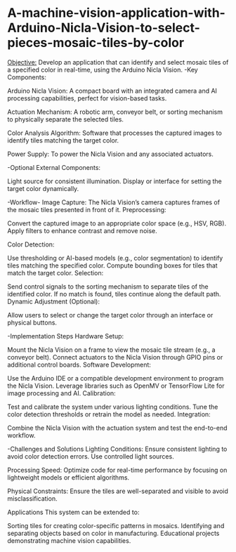 # A-machine-vision-application-with-Arduino-Nicla-Vision-to-select-pieces-mosaic-tiles-by-color
<Objective:> Develop an application that can identify and select mosaic tiles of a specified color in real-time, using the Arduino Nicla Vision.
-Key Components:

Arduino Nicla Vision:
A compact board with an integrated camera and AI processing capabilities, perfect for vision-based tasks.

Actuation Mechanism:
A robotic arm, conveyor belt, or sorting mechanism to physically separate the selected tiles.

Color Analysis Algorithm:
Software that processes the captured images to identify tiles matching the target color.

Power Supply:
To power the Nicla Vision and any associated actuators.

-Optional External Components:

Light source for consistent illumination.
Display or interface for setting the target color dynamically.

-Workflow-
Image Capture: The Nicla Vision’s camera captures frames of the mosaic tiles presented in front of it.
Preprocessing:

Convert the captured image to an appropriate color space (e.g., HSV, RGB).
Apply filters to enhance contrast and remove noise.

Color Detection:

Use thresholding or AI-based models (e.g., color segmentation) to identify tiles matching the specified color.
Compute bounding boxes for tiles that match the target color.
Selection:

Send control signals to the sorting mechanism to separate tiles of the identified color.
If no match is found, tiles continue along the default path.
Dynamic Adjustment (Optional):

Allow users to select or change the target color through an interface or physical buttons.

-Implementation Steps
Hardware Setup:

Mount the Nicla Vision on a frame to view the mosaic tile stream (e.g., a conveyor belt).
Connect actuators to the Nicla Vision through GPIO pins or additional control boards.
Software Development:

Use the Arduino IDE or a compatible development environment to program the Nicla Vision.
Leverage libraries such as OpenMV or TensorFlow Lite for image processing and AI.
Calibration:

Test and calibrate the system under various lighting conditions.
Tune the color detection thresholds or retrain the model as needed.
Integration:

Combine the Nicla Vision with the actuation system and test the end-to-end workflow.

-Challenges and Solutions
Lighting Conditions:
Ensure consistent lighting to avoid color detection errors. Use controlled light sources.

Processing Speed:
Optimize code for real-time performance by focusing on lightweight models or efficient algorithms.

Physical Constraints:
Ensure the tiles are well-separated and visible to avoid misclassification.

Applications
This system can be extended to:

Sorting tiles for creating color-specific patterns in mosaics.
Identifying and separating objects based on color in manufacturing.
Educational projects demonstrating machine vision capabilities.
